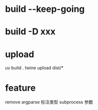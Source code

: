 
# build --keep-going
# build -D xxx

# upload
  uv build .
  twine upload dist/*

# feature
  remove argparse
  标注类型
  subprocess 参数
